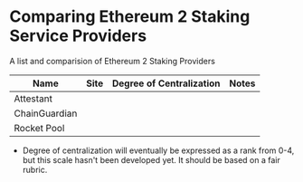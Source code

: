 # Comparing Ethereum 2 Staking Service Providers
A list and comparision of Ethereum 2 Staking Providers

 Name|Site|Degree of Centralization |Notes|
--- | --- | --- | --- |
Attestant| | | |
ChainGuardian| | ||
Rocket Pool| | ||


* Degree of centralization will eventually be expressed as a rank from 0-4, but this scale hasn't been developed yet. It should be based on a fair rubric.
